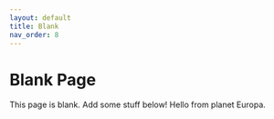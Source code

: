 ```yaml
---
layout: default
title: Blank
nav_order: 8
---
```


# Blank Page

This page is blank. Add some stuff below!
Hello from planet Europa.
